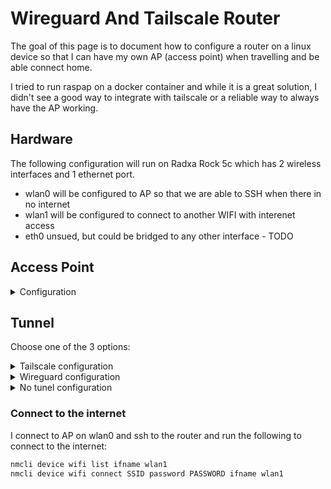# Wireguard And Tailscale Router 
The goal of this page is to document how to configure a router on a linux device so that I can have my own AP (access point) when travelling and be able connect home. 

I tried to run raspap on a docker container and while it is a great solution, I didn't see a good way to integrate with tailscale or a reliable way to always have the AP working.
## Hardware

The following configuration will run on Radxa Rock 5c which has 2 wireless interfaces and 1 ethernet port.
- wlan0 will be configured to AP so that we are able to SSH when there in no internet
- wlan1 will be configured to connect to another WIFI with interenet access
- eth0 unsued, but could be bridged to any other interface - TODO

## Access Point

<details>
<summary>Configuration</summary>

### Change the interfaces name - Optional

/etc/systemd/network/10-fixed-eth0-name.link
``` bash
[Match]
MACAddress=d6:56:fd:XX:XX:XX

[Link]
Name=eth0
```
/etc/systemd/network/10-fixed-wlan0-name.link
``` bash
[Match]
MACAddress=88:00:03:XX:XX:XX

[Link]
Name=wlan0
```

/etc/systemd/network/10-fixed-wlan1-name.link
``` bash
[Match]
MACAddress=7c:f1:7e:XX:XX:XX

[Link]
Name=wlan1
```

### Configure static IP address and DHCP server
/etc/systemd/network/20-wlan0-dhcp.network   
``` bash
[Match]
Name=wlan0

[Network]
DHCP=yes
Address=192.168.100.1/24
DHCPServer=yes
IPv6AcceptRA=no
Address=2001:db8::1/64
IPv6SendRA=yes
NTP=pool.ntp.org

[DHCPServer]
EmitDNS=yes
EmitNTP=yes
EmitRouter=yes
PoolOffset=2
PoolSize=99
MaxLeaseTimeSec=864000
```

### DNS

/etc/systemd/resolved.conf 
```bash
DNS=1.1.1.1
DNS=2606:4700:4700::1111
DNSStubListener=yes
```

### Hostapd
``` bash
sudo systemctl enable hostapd.service
sudo systemctl edit --full hostapd.service
```
And add the following line to block any access to the internet that is not through a tunnel - optional:
``` bash
[Service]
...
# This block drops all the traffic from wlan0 to wlan1
ExecStartPre=/usr/sbin/iptables -A FORWARD -i wlan0 -o wlan1 -j DROP
``` 

``` bash
sudo systemctl start hostapd.service
```

 /etc/hostapd/hostapd.conf 
 ``` bash
interface=wlan0
#bridge=br0
driver=nl80211

ssid=SomeSSID
hw_mode=a
channel=149
ieee80211d=1
ieee80211h=1

country_code=GB
ieee80211n=1
ieee80211ac=1

wmm_enabled=1
ht_capab=[HT40+]
vht_oper_chwidth=1
vht_oper_centr_freq_seg0_idx=155

auth_algs=1
wpa=2
wpa_passphrase=SomePassword
wpa_key_mgmt=WPA-PSK
rsn_pairwise=CCMP
```

So that hostapd starts even when there is no internet on wlan1

/etc/rc.local
```bash
systemctl start hostapd.service
```

</details>

## Tunnel

Choose one of the 3 options:
<details>
<summary>Tailscale configuration</summary>

```bash
sudo systemctl enable tailscaled.service
sudo systemctl edit --full tailscaled.service
```
```bash
[Service]
...
ExecStartPost=/sbin/iptables -t mangle -A FORWARD -o tailscale0 -p tcp --tcp-flags SYN,RST SYN -j TCPMSS --set-mss 1200
```
⚠️ The above line is required to reduce the maximum TCP packet size to 1200. Whitout this taiscale will drop the packets silently as it as an mtu of 1280.

forward-rules.sh
```bash
#!/bin/bash
WAN_INTERFACE=tailscale0
LAN_INTERFACE=wlan0

eval `iptables --list-rules | grep -P "$LAN_INTERFACE(?!.*DROP)" | sed "s/^-A /iptables -D /g;s/$/;/g"`

iptables -t nat -C POSTROUTING -o $WAN_INTERFACE -j MASQUERADE || iptables -t nat -A POSTROUTING -o $WAN_INTERFACE -j MASQUERADE
iptables -C FORWARD -i $WAN_INTERFACE -o $LAN_INTERFACE -m state --state RELATED,ESTABLISHED -j ACCEPT || iptables -A FORWARD -i $WAN_INTERFACE -o $LAN_INTERFACE -m state --state RELATED,ESTABLISHED -j ACCEPT
iptables -C FORWARD -i $LAN_INTERFACE -o $WAN_INTERFACE -j ACCEPT || iptables -A FORWARD -i $LAN_INTERFACE -o $WAN_INTERFACE -j ACCEPT

# Rule already set by /etc/systemd/system/tailscaled.service'
#iptables -t mangle -C FORWARD -o tailscale0 -p tcp --tcp-flags SYN,RST SYN -j TCPMSS --set-mss 1200 || iptables -t mangle -A FORWARD -o tailscale0 -p tcp --tcp-flags SYN,RST SYN -j TCPMSS --set-mss 1200
iptables-save
```

Start with:
```bash
sudo systemctl start tailscaled.service
sudo tailscale status    # copy the ip from the exit node
sudo tailscale up --accept-dns --accept-routes --exit-node=100.XX.XX.XX --exit-node-allow-lan-access
sudo chmow +x forward-rules.sh
sudo ./forward-rules.sh
```
</details>

<details>
<summary>Wireguard configuration</summary>

/etc/wireguard/wg0.conf                                                                                            
```bash
[Interface]
PrivateKey = ...

# Enable the follwing rules if we only want Wlan0 to use wireguard interface 
Table = 200
PostUp = ip rule add iif wlan0 table 200
PostDown = ip rule del iif wlan0 table 200

# Delete any rules that are forwarding routing directly to wlan1
PreUp = eval `iptables --list-rules | grep 'wlan1.*-j ACCEPT' | sed 's/^-A /iptables -D /g;s/$/;/g'`

# Rules for VPN routing and NAT 
PreUp = iptables -t nat -A POSTROUTING -o %i -j MASQUERADE
PreUp = iptables -A FORWARD -i %i -o wlan0 -m state --state RELATED,ESTABLISHED -j ACCEPT
PreUp = iptables -A FORWARD -i wlan0 -o %i -j ACCEPT

# https://docs.pi-hole.net/guides/vpn/wireguard/internal/#enable-nat-on-the-server
PostUp = iptables -w -t nat -A POSTROUTING -o wlan1 -j MASQUERADE
PostDown = iptables -w -t nat -D POSTROUTING -o wlan1 -j MASQUERADE

# At the end, remove Rules of VPN and NAT
PostDown = iptables -t nat -D POSTROUTING -o %i -j MASQUERADE
PostDown = iptables -D FORWARD -i %i -o wlan0 -m state --state RELATED,ESTABLISHED -j ACCEPT
PostDown = iptables -D FORWARD -i wlan0 -o %i -j ACCEPT

# This block drops all the traffic from wlan0 to wlan1
PostDown = iptables -C FORWARD -i wlan0 -o wlan1 -j DROP || iptables -A FORWARD -i wlan0 -o wlan1 -j DROP

[Peer]
PublicKey = ...
```
⚠️ I lost the ability to use ipv6 on the router so I add the rules `table 200` so that only the clients connected to wlan0 use wireguard. 
<details>
<summary>Alternativly to set Table 200, drop the preference of using ipv6</summary>
 
/etc/gai.conf
```bash
precedence ::ffff:0:0/96  100
```
</details>

Start with:
```bash
sudo wg-quick up wg0
```

</details>


<details>
<summary>No tunel configuration</summary>

forward-rules.sh
```bash
#!/bin/bash
WAN_INTERFACE=wlan1
LAN_INTERFACE=wlan0

eval `iptables --list-rules | grep -P "$LAN_INTERFACE" | sed "s/^-A /iptables -D /g;s/$/;/g"`

iptables -t nat -C POSTROUTING -o $WAN_INTERFACE -j MASQUERADE || iptables -t nat -A POSTROUTING -o $WAN_INTERFACE -j MASQUERADE
iptables -C FORWARD -i $WAN_INTERFACE -o $LAN_INTERFACE -m state --state RELATED,ESTABLISHED -j ACCEPT || iptables -A FORWARD -i $WAN_INTERFACE -o $LAN_INTERFACE -m state --state RELATED,ESTABLISHED -j ACCEPT
iptables -C FORWARD -i $LAN_INTERFACE -o $WAN_INTERFACE -j ACCEPT || iptables -A FORWARD -i $LAN_INTERFACE -o $WAN_INTERFACE -j ACCEPT

# Rule already set by /etc/systemd/system/tailscaled.service'
#iptables -t mangle -C FORWARD -o tailscale0 -p tcp --tcp-flags SYN,RST SYN -j TCPMSS --set-mss 1200 || iptables -t mangle -A FORWARD -o tailscale0 -p tcp --tcp-flags SYN,RST SYN -j TCPMSS --set-mss 1200
iptables-save
```
Start with:
```bash
sudo chmow +x forward-rules.sh
sudo ./forward-rules.sh
```
</details>

### Connect to the internet

I connect to AP on wlan0 and ssh to the router and run the following to connect to the internet:
```bash
nmcli device wifi list ifname wlan1
nmcli device wifi connect SSID password PASSWORD ifname wlan1
```

